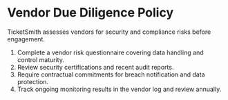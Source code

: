 # Vendor Due Diligence Policy

TicketSmith assesses vendors for security and compliance risks before engagement.

1. Complete a vendor risk questionnaire covering data handling and control maturity.
2. Review security certifications and recent audit reports.
3. Require contractual commitments for breach notification and data protection.
4. Track ongoing monitoring results in the vendor log and review annually.
